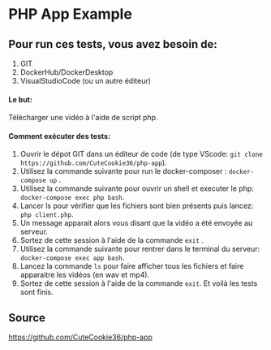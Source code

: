 # PHP App Example

## Pour run ces tests, vous avez besoin de:
1. GIT
2. DockerHub/DockerDesktop 
3. VisualStudioCode (ou un autre éditeur)

#### Le but: 
Télécharger une vidéo à l'aide de script php.

#### Comment exécuter des tests:
1. Ouvrir le dépot GIT dans un éditeur de code (de type VScode: `git clone https://github.com/CuteCookie36/php-app`).
2. Utilisez la commande suivante pour run le docker-composer : `docker-compose up` .
3. Utilisez la commande suivante pour ouvrir un shell et executer le php: `docker-compose exec php bash`.
4. Lancer ls pour vérifier que les fichiers sont bien présents puis lancez: `php client.php`.
5. Un message apparait alors vous disant que la vidéo a été envoyée au serveur.
6. Sortez de cette session à l'aide de la commande `exit` .
7. Utilisez la commande suivante pour rentrer dans le terminal du serveur: `docker-compose exec app bash`.
8. Lancez la commande `ls` pour faire afficher tous les fichiers et faire apparaitre les vidéos (en wav et mp4).
9. Sortez de cette session à l'aide de la commande `exit`. Et voilà les tests sont finis. 

## Source
https://github.com/CuteCookie36/php-app
